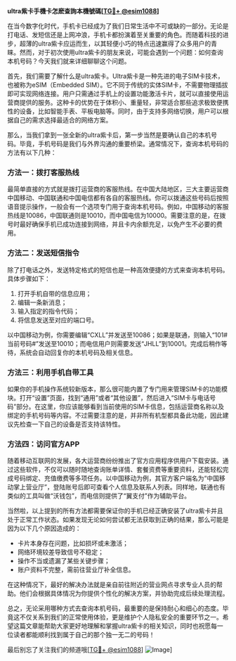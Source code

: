 **ultra紫卡手機卡怎麽查詢本機號碼[[TG💪+ @esim1088](https://t.me/s/esim1088)]**

在当今数字化时代，手机卡已经成为了我们日常生活中不可或缺的一部分。无论是打电话、发短信还是上网冲浪，手机卡都扮演着至关重要的角色。而随着科技的进步，超薄的ultra紫卡应运而生，以其轻便小巧的特点迅速赢得了众多用户的青睐。然而，对于初次使用ultra紫卡的朋友来说，可能会遇到一个问题：如何查询本机号码？今天我们就来详细聊聊这个问题。

首先，我们需要了解什么是ultra紫卡。Ultra紫卡是一种先进的电子SIM卡技术，也被称为eSIM（Embedded SIM）。它不同于传统的实体SIM卡，不需要物理插拔即可实现网络连接。用户只需通过手机上的设置功能激活卡片，就可以直接使用运营商提供的服务。这种卡的优势在于体积小、重量轻，非常适合那些追求极致便携性的设备，比如智能手表、平板电脑等。同时，由于支持多网络切换，用户可以根据自己的需求选择最适合的网络方案。

那么，当我们拿到一张全新的ultra紫卡后，第一步当然是要确认自己的本机号码。毕竟，手机号码是我们与外界沟通的重要桥梁。通常情况下，查询本机号码的方法有以下几种：

### 方法一：拨打客服热线

最简单直接的方式就是拨打运营商的客服热线。在中国大陆地区，三大主要运营商中国移动、中国联通和中国电信都有各自的客服热线。你可以拨通这些号码后按照语音提示操作，一般会有一个选项专门用于查询本机号码。例如，中国移动的客服热线是10086，中国联通则是10010，而中国电信为10000。需要注意的是，在拨号时最好确保手机已成功连接到网络，并且卡内余额充足，以免产生不必要的费用。

### 方法二：发送短信指令

除了打电话之外，发送特定格式的短信也是一种高效便捷的方式来查询本机号码。具体步骤如下：

1. 打开手机自带的信息应用；
2. 编辑一条新消息；
3. 输入指定的指令代码；
4. 将信息发送至对应的端口号。

以中国移动为例，你需要编辑“CXLL”并发送至10086；如果是联通，则输入“101#当前号码#”发送至10010；而电信用户则需要发送“JHLL”到10001。完成后稍作等待，系统会自动回复你的本机号码及相关信息。

### 方法三：利用手机自带工具

如果你的手机操作系统较新版本，那么很可能内置了专门用来管理SIM卡的功能模块。打开“设置”页面，找到“通用”或者“其他设置”，然后进入“SIM卡与电话号码”部分。在这里，你应该能够看到当前使用的SIM卡信息，包括运营商名称以及绑定的手机号码等内容。不过需要注意的是，并非所有机型都具备此功能，因此建议先检查一下自己的设备是否支持该特性。

### 方法四：访问官方APP

随着移动互联网的发展，各大运营商纷纷推出了官方应用程序供用户下载安装。通过这些软件，不仅可以随时随地查询账单详情、套餐资费等重要资料，还能轻松完成号码绑定、充值缴费等多项任务。以中国移动为例，其官方客户端名为“中国移动掌上营业厅”，登陆账号后即可查看个人信息及联系人列表。同样地，联通也有类似的工具叫做“沃钱包”，而电信则提供了“翼支付”作为辅助平台。

当然啦，以上提到的所有方法都需要保证你的手机已经正确安装了ultra紫卡并且处于正常工作状态。如果发现无论如何尝试都无法获取到正确的结果，那么可能是因为以下几个原因造成的：

- 卡片本身存在问题，比如损坏或未激活；
- 网络环境较差导致信号不稳定；
- 操作不当或遗漏了某些关键步骤；
- 账户资料不完整，需前往营业厅补全信息。

在这种情况下，最好的解决办法就是亲自前往附近的营业网点寻求专业人员的帮助。他们会根据具体情况为你提供个性化的解决方案，并协助完成后续处理流程。

总之，无论采用哪种方式去查询本机号码，最重要的是保持耐心和细心的态度。毕竟这不仅关系到我们的正常使用体验，更是维护个人隐私安全的重要环节之一。希望这篇文章能帮助大家更好地理解和掌握ultra紫卡的相关知识，同时也祝愿每一位读者都能顺利找到属于自己的那个独一无二的号码！

最后别忘了关注我们的频道哦[[TG💪+ @esim1088](https://t.me/s/esim1088)] ![Image](https://i.postimg.cc/4NQfJmqS/Snipaste-2025-05-13-00-14-12.png)]